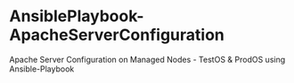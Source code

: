 # AnsiblePlaybook-ApacheServerConfiguration
Apache Server Configuration on Managed Nodes - TestOS &amp; ProdOS using Ansible-Playbook 
